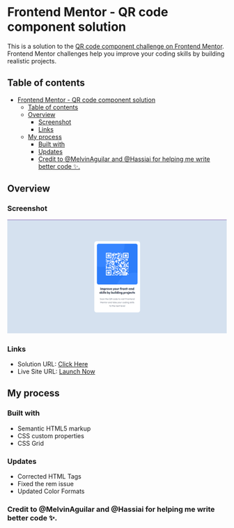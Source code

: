 # Frontend Mentor - QR code component solution

This is a solution to the [QR code component challenge on Frontend Mentor](https://www.frontendmentor.io/challenges/qr-code-component-iux_sIO_H). Frontend Mentor challenges help you improve your coding skills by building realistic projects.

## Table of contents

- [Frontend Mentor - QR code component solution](#frontend-mentor---qr-code-component-solution)
  - [Table of contents](#table-of-contents)
  - [Overview](#overview)
    - [Screenshot](#screenshot)
    - [Links](#links)
  - [My process](#my-process)
    - [Built with](#built-with)
    - [Updates](#updates)
    - [Credit to @MelvinAguilar and @Hassiai for helping me write better code ✨.](#credit-to-melvinaguilar-and-hassiai-for-helping-me-write-better-code-)

## Overview

### Screenshot

![solution-preview](./Screenshot.png)

### Links

- Solution URL: [Click Here](https://www.frontendmentor.io/solutions/qr-code-component-izw8Wil7ph)
- Live Site URL: [Launch Now](https://qrcode-component-card.netlify.app/)

## My process

### Built with

- Semantic HTML5 markup
- CSS custom properties
- CSS Grid


### Updates
- Corrected HTML Tags 
- Fixed the rem issue
- Updated Color Formats

### Credit to @MelvinAguilar and @Hassiai for helping me write better code ✨.